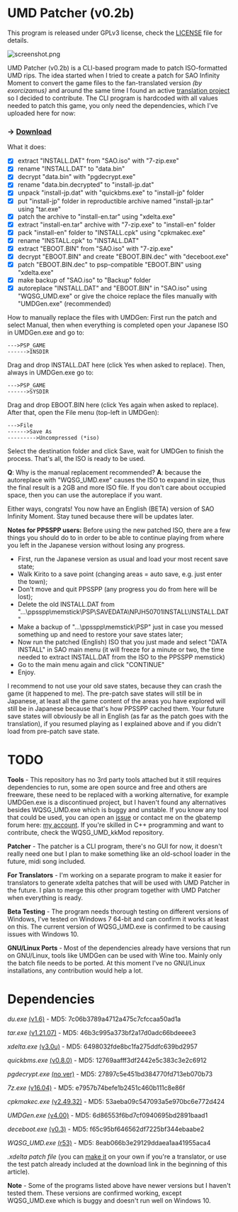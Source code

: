 # UMD Patcher (v0.2b)

This program is released under GPLv3 license, check the [LICENSE](https://github.com/KyousukeKyaa/umd_patcher/blob/master/LICENSE) file for details.

![screenshot.png](https://i.imgur.com/2EUwnDf.png)

UMD Patcher (v0.2b) is a CLI-based program made to patch ISO-formatted UMD rips.
The idea started when I tried to create a patch for SAO Infinity Moment to convert the game files to the fan-translated version *(by exorcizamus)* and around the same time I found an active [translation project](https://gbatemp.net/threads/sword-art-online-infinity-moment-psp.342727/) so I decided to contribute. The CLI program is hardcoded with all values needed to patch this game, you only need the dependencies, which I've uploaded here for now:

### -> **[Download](https://www.sendspace.com/file/4xz7x0)**

What it does:
- [x] extract "INSTALL.DAT" from "SAO.iso" with "7-zip.exe"
- [x] rename "INSTALL.DAT" to "data.bin"
- [x] decrypt "data.bin" with "pgdecrypt.exe"
- [x] rename "data.bin.decrypted" to "install-jp.dat"
- [x] unpack "install-jp.dat" with "quickbms.exe" to "install-jp" folder
- [x] put "install-jp" folder in reproductible archive named "install-jp.tar" using "tar.exe"
- [x] patch the archive to "install-en.tar" using "xdelta.exe"
- [x] extract "install-en.tar" archive with "7-zip.exe" to "install-en" folder
- [x] pack "install-en" folder to "INSTALL.cpk" using "cpkmakec.exe"
- [x] rename "INSTALL.cpk" to "INSTALL.DAT"
- [x] extract "EBOOT.BIN" from "SAO.iso" with "7-zip.exe"
- [x] decrypt "EBOOT.BIN" and create "EBOOT.BIN.dec" with "deceboot.exe"
- [x] patch "EBOOT.BIN.dec" to psp-compatible "EBOOT.BIN" using "xdelta.exe"
- [x] make backup of "SAO.iso" to "Backup" folder
- [x] autoreplace "INSTALL.DAT" and "EBOOT.BIN" in "SAO.iso" using "WQSG_UMD.exe" or give the choice replace the files manually with "UMDGen.exe" (recommended)

How to manually replace the files with UMDGen:
First run the patch and select Manual, then when everything is completed open your Japanese ISO in UMDGen.exe and go to:
```
--->PSP_GAME
------>INSDIR
```

Drag and drop INSTALL.DAT here (click Yes when asked to replace). Then, always in UMDGen.exe go to:
```
--->PSP_GAME
------>SYSDIR
```

Drag and drop EBOOT.BIN here (click Yes again when asked to replace). After that, open the File menu (top-left in UMDGen):
```
--->File
------>Save As
--------->Uncompressed (*iso)
```

Select the destination folder and click Save, wait for UMDGen to finish the process. That's all, the ISO is ready to be used.

**Q**: Why is the manual replacement recommended?
**A**: because the autoreplace with "WQSG_UMD.exe" causes the ISO to expand in size, thus the final result is a 2GB and more ISO file. If you don't care about occupied space, then you can use the autoreplace if you want.

Either ways, congrats! You now have an English (BETA) version of SAO Infinity Moment. Stay tuned because there will be updates later.

**Notes for PPSSPP users:**
Before using the new patched ISO, there are a few things you should do to in order to be able to continue playing from where you left in the Japanese version without losing any progress.
- First, run the Japanese version as usual and load your most recent save state;
- Walk Kirito to a save point (changing areas = auto save, e.g. just enter the town);
- Don't move and quit PPSSPP (any progress you do from here will be lost);
- Delete the old INSTALL.DAT from "...\ppsspp\memstick\PSP\SAVEDATA\NPJH50701INSTALL\INSTALL.DAT"
- Make a backup of "...\ppsspp\memstick\PSP" just in case you messed something up and need to restore your save states later;
- Now run the patched (English) ISO that you just made and select "DATA INSTALL" in SAO main menu (it will freeze for a minute or two, the time needed to extract INSTALL.DAT from the ISO to the PPSSPP memstick)
- Go to the main menu again and click "CONTINUE"
- Enjoy.

I recommend to not use your old save states, because they can crash the game (it happened to me). The pre-patch save states will still be in Japanese, at least all the game content of the areas you have explored will still be in Japanese because that's how PPSSPP cached them. Your future save states will obviously be all in English (as far as the patch goes with the translation), if you resumed playing as I explained above and if you didn't load from pre-patch save state.

# **TODO**
**Tools** - This repository has no 3rd party tools attached but it still requires dependencies to run, some are open source and free and others are freeware, these need to be replaced with a working alternative, for example UMDGen.exe is a discontinued project, but I haven't found any alternatives besides WQSG_UMD.exe which is buggy and unstable. If you know any tool that could be used, you can open an [issue](https://github.com/KyousukeKyaa/umd_patcher/issues) or contact me on the gbatemp forum here: [my account](https://gbatemp.net/members/nasiin.419446/). If you're skilled in C++ programming and want to contribute, check the WQSG_UMD_kkMod repository.

**Patcher** - The patcher is a CLI program, there's no GUI for now, it doesn't really need one but I plan to make something like an old-school loader in the future, midi song included.

**For Translators** - I'm working on a separate program to make it easier for translators to generate xdelta patches that will be used with UMD Patcher in the future. I plan to merge this other program together with UMD Patcher when everything is ready.

**Beta Testing** - The program needs thorough testing on different versions of Windows, I've tested on Windows 7 64-bit and can confirm it works at least on this. The current version of WQSG_UMD.exe is confirmed to be causing issues with Windows 10.

**GNU/Linux Ports** - Most of the dependencies already have versions that run on GNU/Linux, tools like UMDGen can be used with Wine too. Mainly only the batch file needs to be ported. At this moment I've no GNU/Linux installations, any contribution would help a lot.

# **Dependencies**

*du.exe* [(v1.6)](https://technet.microsoft.com/en-us/sysinternals/du.aspx) - MD5: 7c06b3789a4712a475c7cfccaa50ad1a

*tar.exe* [(v1.21.07)](http://geoffair.net/unix/tar-01.htm) - MD5: 46b3c995a373bf2a17d0adc66bdeeee3

*xdelta.exe* [(v3.0u)](http://www.romhacking.net/reviews/1345/) - MD5: 6498032fde8bc1fa275ddfc639bd2957

*quickbms.exe* [(v0.8.0)](http://aluigi.altervista.org/quickbms.htm) - MD5: 12769aafff3df2442e5c383c3e2c6912

*pgdecrypt.exe* [(no ver)](https://gbatemp.net/threads/pgd-encrypter.432029/) - MD5: 27897c5e451bd384770fd713eb070b73

*7z.exe* [(v16.04)](https://sourceforge.net/projects/sevenzip/files/7-Zip/16.04/) - MD5: e7957b74befe1b2451c460b111c8e86f

*cpkmakec.exe* [(v2.49.32)](https://duckduckgo.com/html/?q=cpkmakec.exe%202.49.32) - MD5: 53aeba09c547093a5e970bc6e772d424

*UMDGen.exe* [(v4.00)](http://www.romhacking.net/utilities/1218/) - MD5: 6d86553f6bd7cf0940695bd2891baad1

*deceboot.exe* [(v0.3)](http://www.romhacking.net/utilities/1225/) - MD5: f65c95bf646562df7225bf344ebaabe2

*WQSG_UMD.exe* [(r53)](https://github.com/KyousukeKyaa/WQSG_UMD_kkMod/tree/master/Debug) - MD5: 8eab066b3e29129ddaea1aa41955aca4

*.xdelta patch file* (you can [make it](https://gbatemp.net/threads/sword-art-online-infinity-moment-psp.342727/page-86#post-7232590) on your own if you're a translator, or use the test patch already included at the download link in the beginning of this article).

**Note** - Some of the programs listed above have newer versions but I haven't tested them. These versions are confirmed working, except WQSG_UMD.exe which is buggy and doesn't run well on Windows 10.
